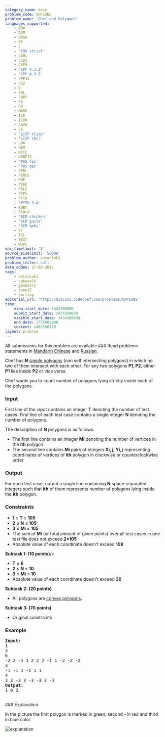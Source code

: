 ```yaml
---
category_name: easy
problem_code: CHPLGNS
problem_name: 'Chef and Polygons'
languages_supported:
    - ADA
    - ASM
    - BASH
    - BF
    - C
    - 'C99 strict'
    - CAML
    - CLOJ
    - CLPS
    - 'CPP 4.3.2'
    - 'CPP 4.9.2'
    - CPP14
    - CS2
    - D
    - ERL
    - FORT
    - FS
    - GO
    - HASK
    - ICK
    - ICON
    - JAVA
    - JS
    - 'LISP clisp'
    - 'LISP sbcl'
    - LUA
    - NEM
    - NICE
    - NODEJS
    - 'PAS fpc'
    - 'PAS gpc'
    - PERL
    - PERL6
    - PHP
    - PIKE
    - PRLG
    - PYPY
    - PYTH
    - 'PYTH 3.4'
    - RUBY
    - SCALA
    - 'SCM chicken'
    - 'SCM guile'
    - 'SCM qobi'
    - ST
    - TCL
    - TEXT
    - WSPC
max_timelimit: '1'
source_sizelimit: '50000'
problem_author: antoniuk1
problem_tester: null
date_added: 27-02-2015
tags:
    - antoniuk1
    - cakewalk
    - geometry
    - june15
    - sorting
editorial_url: 'http://discuss.codechef.com/problems/CHPLGNS'
time:
    view_start_date: 1434360600
    submit_start_date: 1434360600
    visible_start_date: 1434360600
    end_date: 1735669800
    current: 1493558129
layout: problem
---
```

All submissions for this problem are available.###  Read problems statements in [Mandarin Chinese](http://www.codechef.com/download/translated/JUNE15/mandarin/CHPLGNS.pdf) and [Russian](http://www.codechef.com/download/translated/JUNE15/russian/CHPLGNS.pdf).

Chef has **N** [simple polygons](http://en.wikipedia.org/wiki/Simple_polygon) (non self intersecting polygons) in which no two of them intersect with each other. For any two polygons **P1, P2**, either **P1** lies inside **P2** or vice versa.

Chef wants you to count number of polygons lying strictly inside each of the polygons.

### Input

First line of the input contains an integer **T** denoting the number of test cases. First line of each test case contains a single integer **N** denoting the number of polygons.

The description of **N** polygons is as follows:

- The first line contains an integer **Mi** denoting the number of vertices in the **ith** polygon
- The second line contains **Mi** pairs of integers **Xi, j, Yi, j** representing coordinates of vertices of **ith**  polygon in clockwise or counterclockwise order

### Output

For each test case, output a single line containing **N** space-separated integers such that **ith** of them represents number of polygons lying inside the **ith** polygon.

### Constraints

- **1** ≤ **T** ≤ **105**
- **2** ≤ **N** ≤ **105**
- **3** ≤ **Mi** ≤ **105**
- The sum of **Mi** (or total amount of given points) over all test cases in one test file does not exceed **2\*105**
- Absolute value of each coordinate doesn't exceed **109**



**Subtask 1: (10 points)**/>

- **T** ≤ **6**
- **2** ≤ **N** ≤ **10**
- **3** ≤ **Mi** ≤ **10**
- Absolute value of each coordinate doesn't exceed **30**

 
**Subtask 2: (20 points)**

- All polygons are [convex polygons](http://en.wikipedia.org/wiki/Convex_polygon).

 
**Subtask 3: (70 points)**

- Original constraints

### Example

<pre><b>Input:</b>
1
3
6
-2 2 -1 1 2 2 2 -1 1 -2 -2 -2
3
-1 -1 1 -1 1 1
4
3 3 -3 3 -3 -3 3 -3
<b>Output:</b>
1 0 2

</pre>### Explanation
In the picture the first polygon is marked in green, second - in red and third in blue color.

![explanation](http://www.codechef.com/download/JUNE15/CHPLGNS.jpg)
